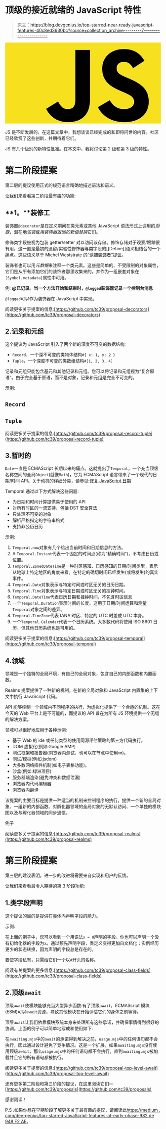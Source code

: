 # 顶级的接近就绪的 JavaScript 特性

> 原文：<https://blog.devgenius.io/top-starred-near-ready-javascript-features-40c8ed3630bc?source=collection_archive---------7----------------------->

![](img/27fc1c8512b6bdec3d37607c395fcbdf.png)

JS 是不断发展的，在这篇文章中，我想谈谈已经完成的和即将问世的内容。社区已经欣赏了这些创新，并期待着它们。

JS 有几个级别的新特性批准。在本文中，我将讨论第 2 级和第 3 级的特性。

# 第二阶段提案

第二层的提议使用正式的规范语言精确地描述语法和语义。

让我们来看看第二阶段最有趣的功能:

## **1。**装修工

装饰器`@decorator`是在定义期间在类元素或其他 JavaScript 语法形式上调用的*函数*，潜在地*包装*或*用装饰器返回的新值替换*它们。

修饰类字段被视为包装 getter/setter 对以访问该存储。修饰存储对于观察/跟踪很有用，这一直是最初的遗留/实验性修饰器与类字段的[[Define]]语义相结合的一个痛点。这些语义基于 Michel Weststrate 的[“诱捕装饰者”提议](https://github.com/tc39/proposal-decorators/issues/299)。

装饰者也可以用*元数据*来注释一个类元素。这些是简单的、不受限制的对象属性，它们是从所有添加它们的装饰者那里收集来的，并作为一组嵌套对象在`[Symbol.metadata]`属性中可用。

例:
**@已记录。当一个方法开始和结束时，`@logged`装饰器记录一个控制台消息**

`@logged`可以作为装饰器在 JavaScript 中实现。

阅读更多关于提案的信息:[https://github.com/tc39/proposal-decorators](https://github.com/tc39/proposal-decorators)

## 2.记录和元组

这个提议为 JavaScript 引入了两个新的深度不可变的数据结构:

*   `Record`，一个深不可变的类物体结构`#{ x: 1, y: 2 }`
*   `Tuple`，一个深度不可变的类数组结构`#[1, 2, 3, 4]`

记录和元组只能包含基元和其他记录和元组。您可以将记录和元组视为“复合原语”。由于完全基于原语，而不是对象，记录和元组是完全不可变的。

示例:

## `Record`

## `Tuple`

阅读更多关于提案的信息:[https://github.com/tc39/proposal-record-tuple](https://github.com/tc39/proposal-record-tuple)

## 3.暂时的

`Date`一直是 ECMAScript 长期以来的痛点。这就提出了`Temporal`，一个充当顶级名称空间的全局`Object`(就像`Math`)，它为 ECMAScript 语言带来了一个现代的日期/时间 API。关于动机的详细分类，请参见:[修复 JavaScript 日期](https://maggiepint.com/2017/04/09/fixing-javascript-date-getting-started/)

Temporal 通过以下方式解决这些问题:

*   为日期和时间计算提供易于使用的 API
*   对所有时区的一流支持，包括 DST 安全算法
*   只处理不可变的对象
*   解析严格指定的字符串格式
*   支持非公历日历

示例:

1.  `Temporal.now`对象有几个给出当前时间和日期信息的方法。
2.  A `Temporal.Instant`代表一个固定的时间点(称为“精确时间”)，不考虑日历或位置。
3.  `Temporal.ZonedDateTime`是一种时区感知、日历感知的日期/时间类型，表示从地球上特定地区的角度来看，在特定的确切时间已经发生(或将发生)的真实事件。
4.  `Temporal.Date`对象表示与特定时间或时区无关的日历日期。
5.  `Temporal.Time`对象表示与特定日期或时区无关的挂钟时间。
6.  `Temporal.DateTime`代表日历日期和挂钟时间，不包含时区信息
7.  一个`Temporal.Duration`表示时间的长度。这用于日期/时间运算和测量`Temporal`对象之间的差异。
8.  `Temporal.TimeZone`代表 IANA 时区、特定的 UTC 时差或 UTC 本身。
9.  一个`Temporal.Calendar`代表一个日历系统。大多数代码将使用 ISO 8601 日历，但其他日历系统也是可用的。

阅读更多关于提案的信息:[https://github.com/tc39/proposal-temporal](https://github.com/tc39/proposal-temporal)

## 4.领域

领域是一个独特的全局环境，有自己的全局对象，包含自己的内部函数和内置函数。

Realms 提案提供了一种新的机制，在新的全局对象和 JavaScript 内置集的上下文中执行 JavaScript 代码。

API 能够控制一个领域内不同程序的执行，为虚拟化提供了一个合适的机制。这在今天的 Web 平台上是不可能的，而提议的 API 旨在为所有 JS 环境提供一个无缝的解决方案。

领域可以很好地应用于各种示例:

*   基于 Web 的 ide 或任何类型的使用同源评估策略的第三方代码执行。
*   DOM 虚拟化(例如:Google AMP)
*   测试框架和报告器(浏览器内测试，也可以在节点中使用`vm`)。
*   测试/模拟(例如:jsdom)
*   大多数网络插件机制(如电子表格功能)。
*   沙盒(例如:绿洲项目)
*   服务器端渲染(避免冲突和数据泄漏)
*   浏览器内代码编辑器
*   浏览器内翻译

该提案的主要目标是提供一种适当的机制来控制程序的执行，提供一个新的全局对象、一组新的内部函数、对孵化器领域的全局对象的无默认访问、一个单独的模块图以及与孵化器领域的同步通信。

例子

阅读更多关于提案的信息:[https://github.com/tc39/proposal-realms](https://github.com/tc39/proposal-realms)

# 第三阶段提案

第三层的建议表明，进一步的改进将需要来自实现和用户的反馈。

让我们来看看最令人期待的第 3 阶段功能:

## 1.类字段声明

这个提议的目的是提供在类体内声明字段的能力。

示例:

在上面的例子中，您可以看到一个用语法`x = 0`声明的字段。你也可以声明一个没有初始化器的字段为`x`。通过预先声明字段，类定义变得更加自文档化；实例经历更少的状态转换，因为声明的字段总是存在的。

要使字段私有，只需给它们一个以`#`开头的名称。

阅读有关提案的更多信息:[https://github.com/tc39/proposal-class-fields](https://github.com/tc39/proposal-class-fields)

## 2.顶级`await`

顶级`await`使模块能够充当大型异步函数:有了顶级`await`，ECMAScript 模块(ESM)可以`await`资源，导致其他模块在开始评估它们的身体之前等待。

顶层`await`让我们依靠模块系统本身来处理所有这些承诺，并确保事情得到很好的协调。上面的例子可以简单地写成和使用如下:

在`awaiting.mjs`中的`await`的承诺得到解决之前，`usage.mjs`中的任何语句都不会执行，因此通过设计避免了竞争情况。这是一个扩展，如果`awaiting.mjs`没有使用顶级`await`，那么`usage.mjs`中的任何语句都不会执行，直到`awaiting.mjs`被加载并且它的所有语句都被执行。

阅读更多关于提案的信息:[https://github.com/tc39/proposal-top-level-await](https://github.com/tc39/proposal-top-level-await)

还有更多第二阶段和第三阶段的提议，在这里阅读它们—[https://github.com/tc39/proposals](https://github.com/tc39/proposals)

感谢阅读！

P.S .如果你想在早期阶段了解更多关于最有趣的提议，请阅读此[https://medium . com/dev-genius/top-starred-JavaScript-features-at-early-phase-982 de 948 F2 AE](https://medium.com/dev-genius/top-starred-javascript-features-at-early-stage-982de948f2ae)。